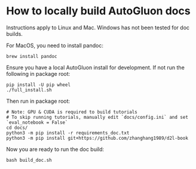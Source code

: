 # How to locally build AutoGluon docs

Instructions apply to Linux and Mac. Windows has not been tested for doc builds.

For MacOS, you need to install pandoc:

```
brew install pandoc
```

Ensure you have a local AutoGluon install for development. If not run the following in package root:

```
pip install -U pip wheel
./full_install.sh
```

Then run in package root:

```
# Note: GPU & CUDA is required to build tutorials
# To skip running tutorials, manually edit `docs/config.ini` and set `eval_notebook = False`
cd docs/
python3 -m pip install -r requirements_doc.txt
python3 -m pip install git+https://github.com/zhanghang1989/d2l-book
```

Now you are ready to run the doc build:

```
bash build_doc.sh
```
